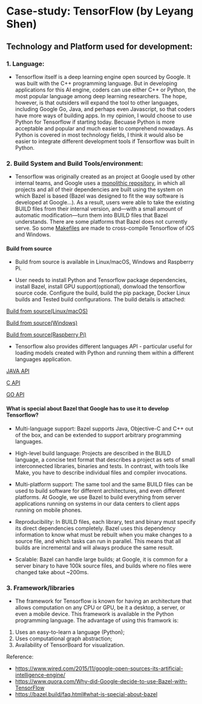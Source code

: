 # Case-study: TensorFlow (by Leyang Shen)
## Technology and Platform used for development:
### 1. Language: 
- Tensorflow itself is a deep learning engine open sourced by Google. It was built with the C++ programming language. But in developing applications for this AI engine, coders can use either C++ or Python, the most popular language among deep learning researchers. The hope, however, is that outsiders will expand the tool to other languages, including Google Go, Java, and perhaps even Javascript, so that coders have more ways of building apps. In my opinion, I would choose to use Python for Tensorflow if starting today. Becuase Python is more acceptable and popular and much easier to comprehend nowadays. As Python is covered in most technology fields, I think it would also be easier to integrate different development tools if Tensorflow was built in Python.
### 2. Build System and Build Tools/environment:
- Tensorflow was originally created as an project at Google used by other internal teams, and Google uses a [monolithic repository](https://www.wired.com/2015/09/google-2-billion-lines-codeand-one-place/), in which all projects and all of their dependencies are built using the system on which Bazel is based (Bazel was designed to fit the way software is developed at Google...). As a result, users were able to take the existing BUILD files from their internal version, and—with a small amount of automatic modification—turn them into BUILD files that Bazel understands. There are some platforms that Bazel does not currently serve. So some [Makefiles](https://github.com/tensorflow/tensorflow/tree/7df9c6860e00b91eda0e550b11d9be52d9341d85/tensorflow/contrib/makefile) are made to cross-compile Tensorflow of iOS and Windows.

#### Build from source
- Build from source is available in Linux/macOS, Windows and Raspberry Pi. 

- User needs to install Python and Tensorflow package dependencies, install Bazel, install GPU support(optional), donwload the tensorflow source code. Configure the build, build the pip package, Docker Linux builds and Tested build configurations. The build details is attached:

[Build from source(Linux/macOS)](https://www.tensorflow.org/install/source)

[Build from source(Windows)](https://www.tensorflow.org/install/source_windows)

[Build from source(Raspberry Pi)](https://www.tensorflow.org/install/source_rpi)

- Tensorflow also provides different languages API - particular useful for loading models created with Python and running them within a different languages application.

[JAVA API](https://www.tensorflow.org/install/lang_java)

[C API](https://www.tensorflow.org/install/lang_c)

[GO API](https://www.tensorflow.org/install/lang_go)

#### What is special about Bazel that Google has to use it to develop Tensorflow?
- Multi-language support: Bazel supports Java, Objective-C and C++ out of the box, and can be extended to support arbitrary programming languages.

- High-level build language: Projects are described in the BUILD language, a concise text format that describes a project as sets of small interconnected libraries, binaries and tests. In contrast, with tools like Make, you have to describe individual files and compiler invocations.

- Multi-platform support: The same tool and the same BUILD files can be used to build software for different architectures, and even different platforms. At Google, we use Bazel to build everything from server applications running on systems in our data centers to client apps running on mobile phones.

- Reproducibility: In BUILD files, each library, test and binary must specify its direct dependencies completely. Bazel uses this dependency information to know what must be rebuilt when you make changes to a source file, and which tasks can run in parallel. This means that all builds are incremental and will always produce the same result.

- Scalable: Bazel can handle large builds; at Google, it is common for a server binary to have 100k source files, and builds where no files were changed take about ~200ms.

### 3. Framework/libraries
- The framework for Tensorflow is known for having an architecture that allows computation on any CPU or GPU, be it a desktop, a server, or even a mobile device. This framework is available in the Python programming language. The advantage of using this framwork is: 
1. Uses an easy-to-learn a language (Python);
2. Uses computational graph abstraction;
3. Availability of TensorBoard for visualization.



Reference:
- https://www.wired.com/2015/11/google-open-sources-its-artificial-intelligence-engine/
- https://www.quora.com/Why-did-Google-decide-to-use-Bazel-with-TensorFlow
- https://bazel.build/faq.html#what-is-special-about-bazel
